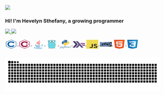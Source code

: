 <img src="https://user-images.githubusercontent.com/32377032/132241665-d491597e-bea7-4cc4-bcfd-897fc1f1fb02.jpg">


### Hi! I'm Hevelyn Sthefany, a growing programmer

<div>
  <a href="https://github.com/hevslc">
  <img height="170em" src="https://github-readme-stats.vercel.app/api?username=hevslc&show_icons=true&theme=tokyonight&include_all_commits=true&count_private=true"/>
  <img height="17![wp4574548-sakura-night-wallpapers2](https://user-images.githubusercontent.com/32377032/132241642-704e284d-4ca0-4d66-9e1f-eadeabe075e4.jpg)
0em" src="https://github-readme-stats.vercel.app/api/top-langs/?username=hevslc&layout=compact&langs_count=7&theme=tokyonight"/>
</div>

<link rel="stylesheet" href="https://cdn.jsdelivr.net/gh/devicons/devicon@v2.13.0/devicon.min.css">
  
<div style="display: inline_block"><br>
  <img align="center" alt="Rafa-Ts" height="30" width="40" src="https://github.com/devicons/devicon/blob/master/icons/c/c-line.svg">
  <img align="center" alt="Rafa-Ts" height="30" width="40" src="https://github.com/devicons/devicon/blob/master/icons/cplusplus/cplusplus-line.svg">
  <img align="center" alt="Rafa-Ts" height="30" width="40" src="https://github.com/devicons/devicon/blob/master/icons/java/java-original.svg">  
  <img align="center" alt="Rafa-Ts" height="30" width="40" src="https://github.com/devicons/devicon/blob/master/icons/go/go-original.svg">  
  <img align="center" alt="Rafa-Ts" height="30" width="40" src="https://github.com/devicons/devicon/blob/master/icons/python/python-original-wordmark.svg">
  <img align="center" alt="Rafa-Ts" height="30" width="40" src="https://github.com/devicons/devicon/blob/master/icons/haskell/haskell-original.svg">
    <img align="center" alt="Rafa-Ts" height="30" width="40" src="https://github.com/devicons/devicon/blob/master/icons/javascript/javascript-original.svg">
    <img align="center" alt="Rafa-Ts" height="30" width="40" src="https://github.com/devicons/devicon/blob/master/icons/php/php-original.svg">
    <img align="center" alt="Rafa-Ts" height="30" width="40" src="https://github.com/devicons/devicon/blob/master/icons/html5/html5-original.svg">
    <img align="center" alt="Rafa-Ts" height="30" width="40" src="https://github.com/devicons/devicon/blob/master/icons/css3/css3-original.svg">
  
##

<!---  
<div> 
  <a href="https://www.youtube.com/channel/UCGLV7CUJVcS_EMNYGlNndyw" target="_blank"><img src="https://img.shields.io/badge/YouTube-FF0000?style=for-the-badge&logo=youtube&logoColor=white" target="_blank"></a>
  <a href="" target="_blank"><img src="https://img.shields.io/badge/-Instagram-%23E4405F?style=for-the-badge&logo=instagram&logoColor=white" target="_blank"></a>
 <a href="" target="_blank"><img src="https://img.shields.io/badge/Discord-7289DA?style=for-the-badge&logo=discord&logoColor=white" target="_blank"></a> 
  <a href = "mailto:hevelyn.sthefany@gmail.com"><img src="https://img.shields.io/badge/-Gmail-%23333?style=for-the-badge&logo=gmail&logoColor=white" target="_blank"></a> 
  <a href = "mailto:hevelyn.sthefany@gmail.com"><img src="https://img.shields.io/badge/Spotify-1ED760?&style=for-the-badge&logo=spotify&logoColor=white" target="_blank"></a>   

-->
  
  ![Snake animation](https://github.com/hevslc/hevslc/blob/output/github-contribution-grid-snake.svg)  


